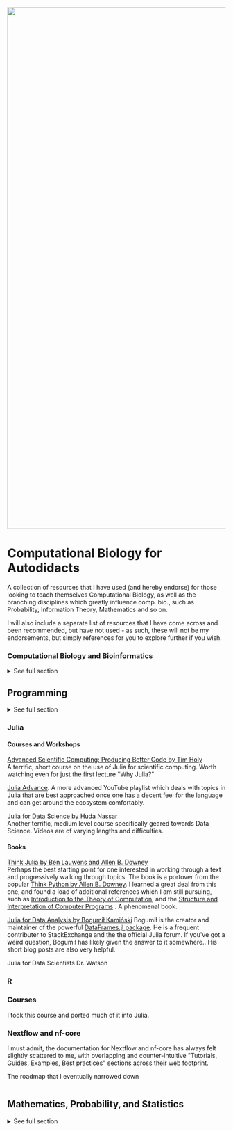 <img src="https://abfabrugcleaning.co.uk/wp-content/uploads/2015/06/Rug-Cleaning-Header-Default.jpg" height="" width="1200" align="center">



# Computational Biology for Autodidacts
A collection of resources that I have used (and hereby endorse) for those looking to teach themselves Computational Biology, as well as the branching disciplines which greatly influence comp. bio., such as Probability, Information Theory, Mathematics and so on. 

I will also include a separate list of resources that I have come across and been recommended, but have not used - as such, these will not be my endorsements, but simply references for you to explore further if you wish.

### Computational Biology and Bioinformatics
<details>
<summary> See full section </summary>

#### Courses 
#### Applied Computational Genomics at the University of Utah (2020/2021)
If you've had to do play around with .bam and .bed files than you've very likely come in contact with the excellent program called [Bedtools](https://bedtools.readthedocs.io/en/latest/index.html). Almost every time I need to use this program I discover something new about it, it just keeps on giving. The brain behind the Bedtools is [Aaron Quinlan](http://quinlanlab.org), a leading Computational Biologist out of the University of Utah . He offers a Semester long, **completely free** course which lives on [GitHub](https://github.com/quinlan-lab/applied-computational-genomics). Do you notice the trend here? World class thinkers who are willing to spread their knowledge, help others, and move Science forward, all without paywalls. Pay it forward if you ever get the chance! This is a great, in depth course which has many practical tutorials embedded within it. The homework is challenging and fulfilling - I have learned a lot here. Did I mention that Aaron is a terrific, down to earth teacher?

* Beginner/ entry level 
* Head over to [https://github.com/quinlan-lab/applied-computational-genomics](https://github.com/quinlan-lab/applied-computational-genomics)

#### Foundations of Computational and Systems Biology 
I can't be the only one who's jaw hits the floor when they see how rich MIT Open Course Ware has become, and how far back their content reaches in time. There are perhaps no better examples of the spirit of education than this initiative. Free lectures by some of the worlds top thinkers? You've gotta be kidding me. MIT Open Courserware was made for auto-didacts, there is little more you could ask for when seeking to educate yourself. Detailed course structures and trajectories, additional recommended readings, good quality videos, and no pay walls - yes!  

This course is run by a couple of great educators (Christopher Burge, David Gifford &amp; Ernest Fraenkel), who are also highly capable Scientists in their own right. For one, Chris Burge is one of the pioneers of *ab initio* gene prediction, a highly successful paradigm which allowed us to understand and annotate much of the early high throughput sequencing data. He is also centrally involved in the popular "Mixture of Isoforms" [(MISO)](https://sci-hub.st/10.1038/nmeth.1528) package. I recommend watching each lecture closely and definitely reading the accompanying writings. This is quite the intensive program if you decide to apply yourself, and it covers a sufficiently broad sweep of the field to give you the confidence to move forwards.  

* Late beginner/intermediate level
* [https://ocw.mit.edu/courses/biology/7-91j-foundations-of-computational-and-systems-biology-spring-2014/](https://ocw.mit.edu/courses/biology/7-91j-foundations-of-computational-and-systems-biology-spring-2014/) 

#### Books
#### Biological Sequence Analysis: Probabilistic Models of Proteins and Nucleic Acids 
An oldie but a goody. Sean Eddy, Durbin et al., have all created phenomenal software that countless folks appreciate, the book stands on its own. Extensive and detailed, not to be taken lightly. 
Find more about here on Sean's [website](http://eddylab.org/cupbook.html). PDF copies may or may not be floating about * wink *. 

</details>

## Programming 
<details> 
<summary> See full section </section>

### Julia
#### Courses and Workshops 

[Advanced Scientific Computing: Producing Better Code by Tim Holy](https://youtube.com/playlist?list=PL-G47MxHVTewUm5ywggLvmbUCNOD2RbKA&si=JyUkp6ItntQLnQXf)   
A terrific, short course on the use of Julia for scientific computing. Worth watching even for just the first lecture "Why Julia?" 

[Julia Advance](https://youtube.com/playlist?list=PLOU8LxhyFylKQO--4HIjX7_uzzVfRd5xu&si=4tsZ826J-FynYz8M). A more advanced YouTube playlist which deals with topics in Julia that are best approached once one has a decent feel for the language and can get around the ecosystem comfortably. 

[Julia for Data Science by Huda Nassar](https://youtube.com/playlist?list=PLP8iPy9hna6QuDTt11Xxonnfal91JhqjO&si=Vz_vOfZsUH9Y5MuA)   
Another terrific, medium level course specifically geared towards Data Science. Videos are of varying lengths and difficulties.   



#### Books 
[Think Julia by Ben Lauwens and Allen B. Downey](https://github.com/BenLauwens/ThinkJulia.jl)   
Perhaps the best starting point for one interested in working through a text and progressively walking through topics. The book is a portover from the popular [Think Python by Allen B. Downey](https://allendowney.github.io/ThinkPython/). I learned a great deal from this one, and found a load of additional references which I am still pursuing, such as [Introduction to the Theory of Computation](), and the [Structure and Interpretation of Computer Programs]() . A phenomenal book. 

[Julia for Data Analysis by Bogumił Kamiński](https://www.manning.com/books/julia-for-data-analysis)
Bogumił  is the creator and maintainer of the powerful [DataFrames.jl
package](https://dataframes.juliadata.org/stable/). He is a frequent
contributer to StackExchange and the the official Julia forum. If you've got a
weird question, Bogumił has likely given the answer to it somewhere.. His short
blog posts are also very helpful. 

Julia for Data Scientists 
Dr. Watson 

### R
### Courses
I took this course and ported much of it into Julia. 


### Nextflow and nf-core 

I must admit, the documentation for Nextflow and nf-core has always felt
slightly scattered to me, with overlapping and counter-intuitive "Tutorials,
Guides, Examples, Best practices" sections across their web footprint. 

The roadmap that I eventually narrowed down 




</details>


## Mathematics, Probability, and Statistics
<details>
<summary> See full section </summary>

Coming from Biology, a field closely wedded to the qualitative aspects of Scientific inference, where our formal training for the most part omits many of the approaches utilised by the 'harder sciences', the transition to the quantitative world has perhaps been the most challenging part of this. In some respects, you must undergo a great change in how you approach problems, how you approach data and measures, and your relationship to truth and validity. Much of this can be uncomfortable, as you must confront the fragility of your prior approaches to questions. Personally, this is an ongoing project which demands a lot of effort and grit. I have immensely appreciated this change in my thought processes, and am very grateful that it has taken place. The world is a bigger place now than it ever was. A world where precision, consistency, and repetition are emphasised. You will likely develop an obsession with priors, and with starting assumptions. Sometimes before we can even approach a problem, we must sketch out some vague axioms we believe to be important. Unfortunately, these topics are taught in notoriously bland ways across campuses alike - they are premature, are forced, and very often, the student barely has any confidence in their own logic and reasoning. Such courses may at times skip over the very basic reason for using tools such as probability theory in the first place; to make *better* decisions in the presence of uncertainty.

### Statistics
### Books
#### Intuitive Biostatistics: A Nonmathematical Guide to Statistical Thinking
I believe this is the most comfortable introduction to conceptualising problems, and answers, in a more quantitative manner. As the title outlines, this book is almost purely built on intuitive explanations of key, widely used procedures in statistics. It explains what x is, when you would do x, why you would do it, why you wouldn't, and more appropriately, the assumptions and biases associated with x. If you're afraid of equations (overcome this fear as soon as possible, there is nothing to fear), you'll be given that first bit of confidence that should then give you the enthusiasm and energy to continue developing. The language here is very clear, very direct, very concise and to the point. The text is very honest, and works hard to provide bountiful examples of both good and bad uses of statistics in the literature. You will enjoy working through it, trust! The author Harvey Motulsky is the founder of [GraphPad](https://www.graphpad.com/company/) Statistical Analysis software, so you may have already come across his creations without knowing! There is also a smaller streamlined text from Harvey called "Essential Biostatistics", which is also worth reading if you just need a straight forward and reduced explanation. One last note, this book leans heavily towards biomedical research, and so most of the examples pull directly from this field. Strongly recommended. 

* PERFECT for absolute beginners. Great reference to have on hand for those more familiar. 
* I must admit, the book is not cheap, and the smaller "Essential" book is just not worth buying - it is an anorexic ~150 pages of widely spaced formatting. I used library copies for both until I had enough savings to purchase the larger of the two books. If you prefer eBooks than I'd go looking.

Probability theory 

Reasoning about luck: Probability and its uses in physics 

MIT prob theory? 

Probability theory for the enthusiastic beginner 

# Math 
Combinatorics Through Guided Discovery 

No bullshit guide to math and physics 

Mathematics for the Nonmathematicians 
Art of Problem Solving Vol 1. 




</details>
